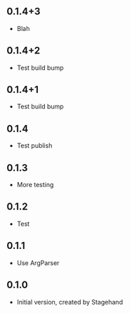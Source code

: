 ## 0.1.4+3

- Blah

## 0.1.4+2

- Test build bump

## 0.1.4+1

- Test build bump

## 0.1.4

- Test publish

## 0.1.3

- More testing

## 0.1.2

- Test

## 0.1.1

- Use ArgParser

## 0.1.0

- Initial version, created by Stagehand
